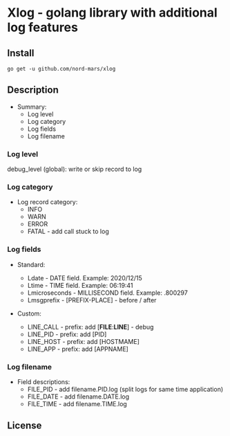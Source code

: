 # Xlog - golang library with additional log features


## Install

```
go get -u github.com/nord-mars/xlog
```

## Description
* Summary:
  - Log level
  - Log category
  - Log fields
  - Log filename

### Log level
debug_level (global): write or skip record to log

### Log category
* Log record category:
  - INFO
  - WARN
  - ERROR
  - FATAL - add call stuck to log

### Log fields
* Standard:
  - Ldate         - DATE field. Example: 2020/12/15
  - Ltime         - TIME field. Example: 06:19:41
  - Lmicroseconds - MILLISECOND field. Example: .800297
  - Lmsgprefix    - [PREFIX-PLACE] - before / after

* Custom:
  - LINE_CALL - prefix: add [__FILE__:__LINE__] - debug
  - LINE_PID  - prefix: add [PID]
  - LINE_HOST - prefix: add [HOSTMAME]
  - LINE_APP  - prefix: add [APPNAME]

### Log filename
* Field descriptions:
  - FILE_PID  - add filename.PID.log (split logs for same time application)
  - FILE_DATE - add filename.DATE.log
  - FILE_TIME - add filename.TIME.log

## License
